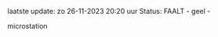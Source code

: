 laatste update: 
zo 26-11-2023 20:20   uur 
Status: FAALT - geel - 
<div class="service Y">microstation</div>